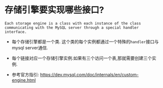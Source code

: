 # 存储引擎要实现哪些接口?

```
Each storage engine is a class with each instance of the class communicating with the MySQL server through a special handler interface.
```

- 每个存储引擎都是一个类. 这个类的每个实例都通过一个特殊的`handler`接口与mysql server通信.
- 每个链接对应一个存储引擎实例.如果有三个访问一个表,那就需要创建三个实例. 

- 参考官方指引: https://dev.mysql.com/doc/internals/en/custom-engine.html